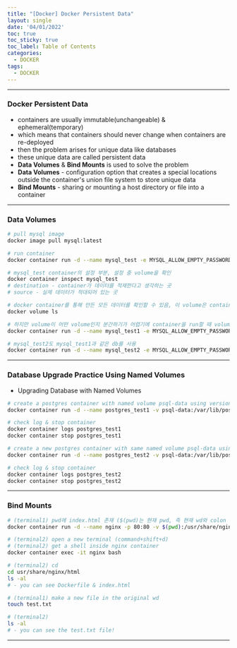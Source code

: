 ```yaml
---
title: "[Docker] Docker Persistent Data"
layout: single
date: '04/01/2022'
toc: true
toc_sticky: true
toc_label: Table of Contents
categories:
  - DOCKER
tags:
  - DOCKER
---
```


---
### Docker Persistent Data
* containers are usually immutable(unchangeable) & ephemeral(temporary)
* which means that containers should never change when containers are re-deployed
* then the problem arises for unique data like databases
* these unique data are called persistent data
* **Data Volumes** & **Bind Mounts** is used to solve the problem
* **Data Volumes** - configuration option that creates a special locations outside the container's union file system to store unique data
* **Bind Mounts** - sharing or mounting a host directory or file into a container

---

### Data Volumes
```bash
# pull mysql image 
docker image pull mysql:latest

# run container
docker container run -d --name mysql_test -e MYSQL_ALLOW_EMPTY_PASSWORD=true mysql:latest

# mysql_test container의 설정 부분, 설정 중 volume을 확인
docker container inspect mysql_test
# destination - container가 데이터를 적재한다고 생각하는 곳
# source - 실제 데이터가 적대되어 있는 곳

# docker container를 통해 만든 모든 데이터를 확인할 수 있음, 이 volume은 container가 삭제되어도 남아 있음
docker volume ls

# 하지만 volume이 어떤 volume인지 분간하기가 어렵기에 container을 run할 때 volume에 name을 주는 것이 좋음
docker container run -d --name mysql_test1 -e MYSQL_ALLOW_EMPTY_PASSWORD=true -v mysql-db:/var/lib/mysql mysql:latest

# mysql_test2도 mysql_test1과 같은 db를 사용
docker container run -d --name mysql_test2 -e MYSQL_ALLOW_EMPTY_PASSWORD=true -v mysql-db:/var/lib/mysql mysql:latest
```
---

### Database Upgrade Practice Using Named Volumes
* Upgrading Database with Named Volumes

```bash
# create a postgres container with named volume psql-data using version 9.6.1
docker container run -d --name postgres_test1 -v psql-data:/var/lib/postgresql/data postgres:9.6.1

# check log & stop container
docker container logs postgres_test1
docker container stop postgres_test1

# create a new postgres container with same named volume psql-data using version 9.6.2
docker container run -d --name postgres_test2 -v psql-data:/var/lib/postgresql/data postgres:9.6.2

# check log & stop container
docker container logs postgres_test2
docker container stop postgres_test2
```
---

### Bind Mounts
```bash
# (terminal1) pwd에 index.html 존재 ($(pwd)는 현재 pwd, 즉 현재 wd와 colon 뒤 container의 wd를 일치시킬 것임)
docker container run -d --name nginx -p 80:80 -v $(pwd):/usr/share/nginx/html nginx

# (terminal2) open a new terminal (command+shift+d)
# (terminal2) get a shell inside nginx container
docker container exec -it nginx bash

# (terminal2) cd
cd usr/share/nginx/html
ls -al
# - you can see Dockerfile & index.html

# (terminal1) make a new file in the original wd
touch test.txt

# (terminal2)
ls -al
# - you can see the test.txt file!
```
---